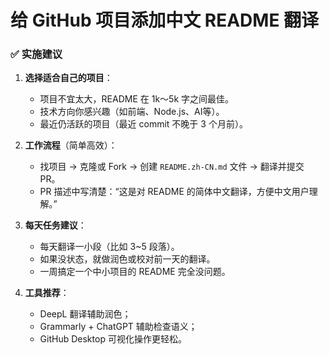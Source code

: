 # 给 GitHub 项目添加中文 README 翻译

### ✅ 实施建议

1. **选择适合自己的项目**：

   * 项目不宜太大，README 在 1k～5k 字之间最佳。
   * 技术方向你感兴趣（如前端、Node.js、AI等）。
   * 最近仍活跃的项目（最近 commit 不晚于 3 个月前）。

2. **工作流程**（简单高效）：

   * 找项目 → 克隆或 Fork → 创建 `README.zh-CN.md` 文件 → 翻译并提交 PR。
   * PR 描述中写清楚：“这是对 README 的简体中文翻译，方便中文用户理解。”

3. **每天任务建议**：

   * 每天翻译一小段（比如 3\~5 段落）。
   * 如果没状态，就做润色或校对前一天的翻译。
   * 一周搞定一个中小项目的 README 完全没问题。

4. **工具推荐**：

   * DeepL 翻译辅助润色；
   * Grammarly + ChatGPT 辅助检查语义；
   * GitHub Desktop 可视化操作更轻松。
